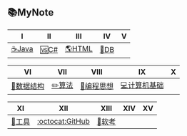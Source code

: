 ## 📚MyNote


|  Ⅰ  |  Ⅱ  |  Ⅲ  |  Ⅳ  |  Ⅴ  | 
|:----:|:----:|:----:|:----:|:----:|
|[☕Java️](Interview-Java/Java.md)|[🆚C#](Interview-NET/NET.md)|[🌎HTML](Interview-HTML/HTML.md)|[💾DB](Interview-DB/DB.md)| |


|  Ⅵ  |  Ⅶ  |  Ⅷ  |  Ⅸ  |  Ⅹ  |
|:----:|:----:|:----:|:----:|:----:|
|[📏数据结构](Interview-DSAndA/DS.md)|[✏️算法](Interview-DSAndA/Algorithm.md)|[🎴编程思想](Interview-ComAndThink/Thinking.md)|[💻计算机基础](Interview-ComAndThink/ComputerBasic.md)| |


|  Ⅺ  |  Ⅻ  | XIII |  XIV |  XV  |
|:----:|:----:|:----:|:----:|:----:| 
|[🔧工具](Interview-Other/Tool.md)|[:octocat:GitHub](Interview-Other/GitHub.md)| [📃软考](Interview-Other/NCRE.md)| | | 

